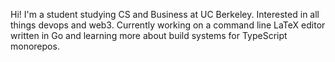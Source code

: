 Hi! I'm a student studying CS and Business at UC Berkeley. Interested in all things devops and web3. Currently working on a command line LaTeX editor written in Go and learning more about build systems for TypeScript monorepos.
